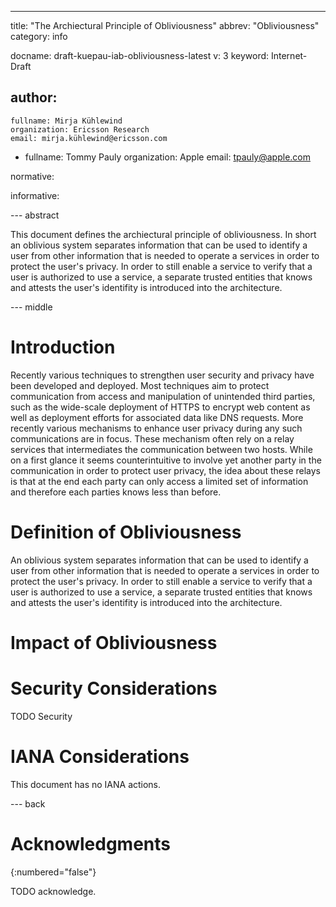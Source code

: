 ---
title: "The Archiectural Principle of Obliviousness"
abbrev: "Obliviousness"
category: info

docname: draft-kuepau-iab-obliviousness-latest
v: 3
keyword: Internet-Draft

author:
 -
    fullname: Mirja Kühlewind
    organization: Ericsson Research
    email: mirja.kühlewind@ericsson.com
 -
    fullname: Tommy Pauly
    organization: Apple
    email: tpauly@apple.com

normative:

informative:


--- abstract

This document defines the archiectural principle of obliviousness. In short an oblivious system
separates information that can be used to identify a user from other information that is needed to operate
a services in order to protect the user's privacy. In order to still enable a service to verify that
a user is authorized to use a service, a separate trusted entities that knows and attests the user's identifity
is introduced into the architecture.


--- middle

# Introduction

Recently various techniques to strengthen user security and privacy have been developed and deployed. 
Most techniques aim to protect communication from access and manipulation of unintended third parties, such as the wide-scale deployment of HTTPS to encrypt web content as well as deployment efforts for associated data like DNS requests. 
More recently various mechanisms to enhance user privacy during any such communications are in focus. 
These mechanism often rely on a relay services that intermediates the communication between two hosts.
While on a first glance it seems counterintuitive to involve yet another party in the communication in order to protect user privacy, the idea about these relays is that at the end each party can only access a limited set of information and therefore each parties knows less than before.


# Definition of Obliviousness

An oblivious system separates information that can be used to identify a user from other information that is needed to operate
a services in order to protect the user's privacy. In order to still enable a service to verify that
a user is authorized to use a service, a separate trusted entities that knows and attests the user's identifity
is introduced into the architecture.

# Impact of Obliviousness


# Security Considerations

TODO Security


# IANA Considerations

This document has no IANA actions.


--- back

# Acknowledgments
{:numbered="false"}

TODO acknowledge.
